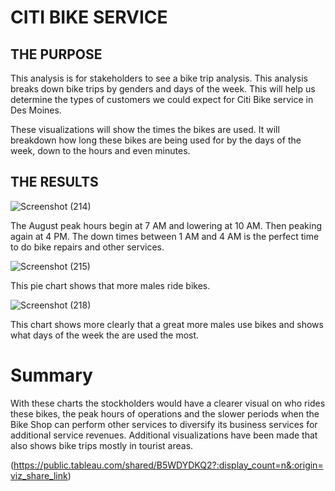 # CITI BIKE SERVICE

## THE PURPOSE 
This analysis is for stakeholders to see a bike trip analysis. This analysis breaks down bike trips by genders and days of the week. This will help us determine the types of customers we could expect for Citi Bike service in Des Moines. 

These visualizations will show the times the bikes are used. It will breakdown how long these bikes are being used for by the days of the week, down to the hours and even minutes.

## THE RESULTS

![Screenshot (214)](https://user-images.githubusercontent.com/78933826/121625248-1b061300-ca41-11eb-938d-7068ac8fe704.png)

The August peak hours begin at 7 AM and lowering at 10 AM. Then peaking again at 4 PM. The down times between 1 AM and 4 AM is the perfect time to do bike repairs and other services. 


![Screenshot (215)](https://user-images.githubusercontent.com/78933826/121627245-fd3aad00-ca44-11eb-8622-ecec5441c3ea.png)

This pie chart shows that more males ride bikes. 

![Screenshot (218)](https://user-images.githubusercontent.com/78933826/121627528-84882080-ca45-11eb-97b8-69e9e53f1528.png)

This chart shows more clearly that a great more males use bikes and shows what days of the week the are used the most. 

# Summary 

With these charts the stockholders would have a clearer visual on who rides these bikes, the peak hours of operations and the slower periods when the Bike Shop can perform other 
services to diversify its business services for additional service revenues. Additional visualizations have been made that also shows bike trips mostly in tourist areas. 

(https://public.tableau.com/shared/B5WDYDKQ2?:display_count=n&:origin=viz_share_link)
